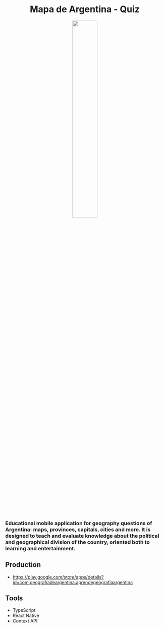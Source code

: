 <h1 align="center">Mapa de Argentina - Quiz</h1>
<div align="center">
  <img src="https://res.cloudinary.com/projects-emanuek/image/upload/v1714063248/portfolio/logo_2_luwfnx.png" width="40%" />
</div>

<h3>Educational mobile application for geography questions of Argentina: maps, provinces, capitals, cities and more. It is designed to teach and evaluate knowledge about the political and geographical division of the country, oriented both to learning and entertainment.</h3>

## Production ##

- https://play.google.com/store/apps/details?id=com.geografiadeargentina.aprendegeografiaargentina

## Tools ##
  
- TypeScript
- React Native
- Context API
